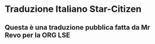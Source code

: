 # Traduzione Italiano Star-Citizen
## Questa è una traduzione pubblica fatta da Mr Revo per la ORG LSE
